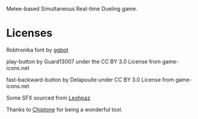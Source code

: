Melee-based Simultaneous Real-time Dueling game.

# Licenses
Robtronika font by [ggbot](https://ggbot.itch.io/robtronika-font)

play-button by Guard13007 under the CC BY 3.0 License from game-icons.net

fast-backward-button by Delapouite under CC BY 3.0 License from game-icons.net

Some SFX sourced from [Leohpaz](https://leohpaz.itch.io)

Thanks to [Chiptone](https://leohpaz.itch.io) for being a wonderful tool.